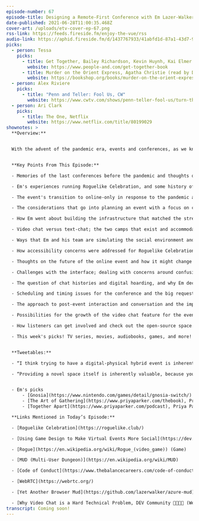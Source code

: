 ```yaml
---
episode-number: 67
episode-title: Designing a Remote-First Conference with Em Lazer-Walker
date-published: 2021-06-28T11:00:35.468Z
cover-art: /uploads/etv-cover-ep-67.png
rss-link: https://feeds.fireside.fm/enjoy-the-vue/rss
audio-link: https://aphid.fireside.fm/d/1437767933/41abfd1d-87a1-43d7-94d9-7fda3a5120e1/3c749fbe-dcae-4c36-8bc3-cd3eb58a91a9.mp3
picks:
  - person: Tessa
    picks:
      - title: Get Together, Bailey Richardson, Kevin Huynh, Kai Elmer Sotto
        website: https://www.people-and.com/get-together-book
      - title: Murder on the Orient Express, Agatha Christie (read by Dan Stevens)
        website: https://bookshop.org/books/murder-on-the-orient-express/9780062073495
  - person: Alex Riviere
    picks:
      - title: "Penn and Teller: Fool Us, CW"
        website: https://www.cwtv.com/shows/penn-teller-fool-us/turn-that-frown-upside-down/?play=324611eb-4f9d-45f1-9b94-b22b1e60933a
  - person: Ari Clark
    picks:
      - title: The One, Netflix
        website: https://www.netflix.com/title/80199029
shownotes: >
  **Overview:**


  With the advent of the pandemic era, events and conferences, as we knew them, that sustained tech and gaming communities in such a large way have all but disappeared. We have seen many organizations turn to online and virtual versions of the gatherings which have helped fill the gap to an extent, while also presenting a new array of challenges and shortcomings for organizers and attendees alike. Joining us on the show today is Em Lazer-Walker, Senior Cloud Advocate at Microsoft and one of the minds behind the amazing Roguelike Celebration. The event, which has consciously tried to avoid the usual connotations of a conference, hence the use of the term 'celebration', made the switch to a virtual experience in response to the new normal and we get to hear from Em about how they approached this tricky feat and the priorities which remained in sight for Em and the team. Ultimately, the goal was to create a fun world that people would get excited about, and we get to delve into the many practical layers of this mission. Em talks about accessibility, the chat platform, social cues, and a whole range of subtle features that might not immediately come to mind! We also discuss what the event might look like post-pandemic and how listeners can get involved and take some inspiration from the open-source nature of the platform. Tune in to hear all this and much more!


  **Key Points From This Episode:**

  - Memories of the last conferences before the pandemic and thoughts on virtual events. 

  - Em's experiences running Roguelike Celebration, and some history of the related games and community. 

  - The event's transition to online-only in response to the pandemic and how they weathered the storm. 

  - The considerations that go into planning an event with a focus on community and meaningful conversations. 

  - How Em went about building the infrastructure that matched the strengths of online games.

  - Video chat versus text-chat; the two camps that exist and accommodating both groups.

  - Ways that Em and his team are simulating the social environment and cues of in-person gatherings. 

  - How accessibility concerns were addressed for Roguelike Celebration; text, color, chat, and more! 

  - Thoughts on the future of the online event and how it might change and grow. 

  - Challenges with the interface; dealing with concerns around confusion and similarities to other platforms.

  - The question of chat histories and digital hoarding, and why Em decided against newer chat trends.  

  - Scheduling and timing issues for the conference and the big request for more free time from attendees.

  - The approach to post-event interaction and conversation and the impromptu way things played out.  

  - Possibilities for the growth of the video chat feature for the event in the future.

  - How listeners can get involved and check out the open-source space.

  - This week's picks! TV series, movies, audiobooks, games, and more!


  **Tweetables:**

  - “I think trying to have a digital-physical hybrid event is inherently a flawed strategy. I don't think it is possible to do it in a way that the people who are attending one of the two events don't feel like they are getting the sub-par experience.” — @lazerwalker [0:26:22]

  - “Providing a novel space itself is inherently valuable, because you are giving people the chance to escape and this feels like something new in a way that a physical event space feels like something new.” — @lazerwalker [0:27:31]


  - Em's picks
      - [Gnosia](https://www.nintendo.com/games/detail/gnosia-switch/) (Nintendo Switch)
      - [The Art of Gathering](https://www.priyaparker.com/thebook), Priya Parker
      - [Together Apart](https://www.priyaparker.com/podcast), Priya Parker (podcast)

  **Links Mentioned in Today’s Episode:**

  - [Roguelike Celebration](https://roguelike.club/)

  - [Using Game Design to Make Virtual Events More Social](https://dev.to/lazerwalker/using-game-design-to-make-virtual-events-more-social-24o), Em Lazer-Walker

  - [Rogue](https://en.wikipedia.org/wiki/Rogue_(video_game)) (Game)

  - [MUD (Multi-User Dungeon)](https://en.wikipedia.org/wiki/MUD)

  - [Code of Conduct](https://www.thebalancecareers.com/code-of-conduct-1918088)

  - [WebRTC](https://webrtc.org/)

  - [Yet Another Browser Mud](https://github.com/lazerwalker/azure-mud) (Em’s OSS space)

  - [Why Video Chat is a Hard Technical Problem, DEV Community 👩‍💻👨‍💻 (WebRTC article)](https://dev.to/lazerwalker/why-video-chat-is-a-hard-technical-problem-43gj)
transcript: Coming soon!
---
```

